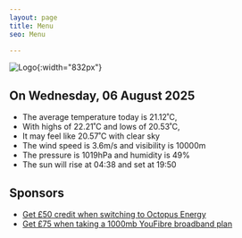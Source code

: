 ```yaml
---
layout: page
title: Menu
seo: Menu

---
```


![Logo](/images/logo.jpg){:width="832px"}

<!-- weather_marker starts -->
## On Wednesday, 06 August 2025

- The average temperature today is 21.12˚C,
- With highs of 22.21˚C and lows of 20.53˚C,
- It may feel like 20.57˚C with clear sky
- The wind speed is 3.6m/s and visibility is 10000m
- The pressure is 1019hPa and humidity is 49%
- The sun will rise at 04:38 and set at 19:50

<!-- weather_marker ends -->

## Sponsors

- [Get £50 credit when switching to Octopus Energy](https://bit.ly/3oD1nnS)
- [Get £75 when taking a 1000mb YouFibre broadband plan](https://aklam.io/91zWhU?)

